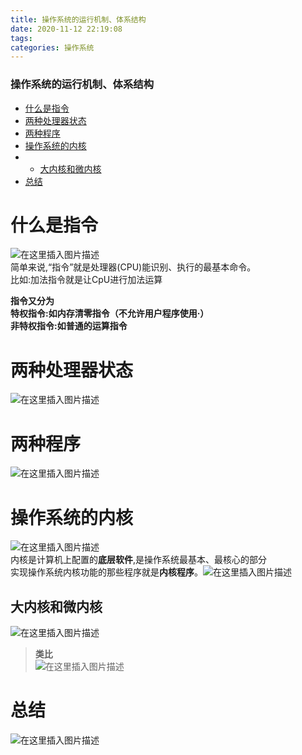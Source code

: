 ```yaml
---
title: 操作系统的运行机制、体系结构
date: 2020-11-12 22:19:08
tags: 
categories: 操作系统
---
```


<!--more-->

### 操作系统的运行机制、体系结构

- [什么是指令](#_2)
- [两种处理器状态](#_13)
- [两种程序](#_17)
- [操作系统的内核](#_21)
- - [大内核和微内核](#_25)
- [总结](#_30)

# 什么是指令

![在这里插入图片描述](https://img-blog.csdnimg.cn/20201112215916122.png?x-oss-process=image/watermark,type_ZmFuZ3poZW5naGVpdGk,shadow_10,text_aHR0cHM6Ly9ibG9nLmNzZG4ubmV0L3FxXzIxMDQwNTU5,size_16,color_FFFFFF,t_70#pic_center)  
简单来说,“指令”就是处理器\(CPU\)能识别、执行的最基本命令。  
比如:加法指令就是让CpU进行加法运算

**指令又分为  
特权指令:如内存清零指令（不允许用户程序使用·）  
非特权指令:如普通的运算指令**

# 两种处理器状态

![在这里插入图片描述](https://img-blog.csdnimg.cn/20201112221249272.png?x-oss-process=image/watermark,type_ZmFuZ3poZW5naGVpdGk,shadow_10,text_aHR0cHM6Ly9ibG9nLmNzZG4ubmV0L3FxXzIxMDQwNTU5,size_16,color_FFFFFF,t_70#pic_center)

# 两种程序

![在这里插入图片描述](https://img-blog.csdnimg.cn/20201112221312352.png?x-oss-process=image/watermark,type_ZmFuZ3poZW5naGVpdGk,shadow_10,text_aHR0cHM6Ly9ibG9nLmNzZG4ubmV0L3FxXzIxMDQwNTU5,size_16,color_FFFFFF,t_70#pic_center)

# 操作系统的内核

![在这里插入图片描述](https://img-blog.csdnimg.cn/20201112221427992.png?x-oss-process=image/watermark,type_ZmFuZ3poZW5naGVpdGk,shadow_10,text_aHR0cHM6Ly9ibG9nLmNzZG4ubmV0L3FxXzIxMDQwNTU5,size_16,color_FFFFFF,t_70#pic_center)  
内核是计算机上配置的**底层软件**,是操作系统最基本、最核心的部分  
实现操作系统内核功能的那些程序就是**内核程序**。![在这里插入图片描述](https://img-blog.csdnimg.cn/20201112221552956.png?x-oss-process=image/watermark,type_ZmFuZ3poZW5naGVpdGk,shadow_10,text_aHR0cHM6Ly9ibG9nLmNzZG4ubmV0L3FxXzIxMDQwNTU5,size_16,color_FFFFFF,t_70#pic_center)

## 大内核和微内核

![在这里插入图片描述](https://img-blog.csdnimg.cn/20201112221709118.png?x-oss-process=image/watermark,type_ZmFuZ3poZW5naGVpdGk,shadow_10,text_aHR0cHM6Ly9ibG9nLmNzZG4ubmV0L3FxXzIxMDQwNTU5,size_16,color_FFFFFF,t_70#pic_center)

> **类比**  
> ![在这里插入图片描述](https://img-blog.csdnimg.cn/20201112221735852.png?x-oss-process=image/watermark,type_ZmFuZ3poZW5naGVpdGk,shadow_10,text_aHR0cHM6Ly9ibG9nLmNzZG4ubmV0L3FxXzIxMDQwNTU5,size_16,color_FFFFFF,t_70#pic_center)

# 总结

![在这里插入图片描述](https://img-blog.csdnimg.cn/20201112221808178.png?x-oss-process=image/watermark,type_ZmFuZ3poZW5naGVpdGk,shadow_10,text_aHR0cHM6Ly9ibG9nLmNzZG4ubmV0L3FxXzIxMDQwNTU5,size_16,color_FFFFFF,t_70#pic_center)
